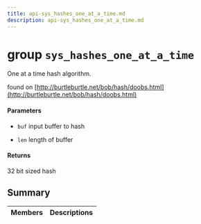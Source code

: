 ```yaml
---
title: api-sys_hashes_one_at_a_time.md
description: api-sys_hashes_one_at_a_time.md
---
```

# group `sys_hashes_one_at_a_time` 

One at a time hash algorithm.

found on [http://burtleburtle.net/bob/hash/doobs.html](http://burtleburtle.net/bob/hash/doobs.html)

#### Parameters
* `buf` input buffer to hash 

* `len` length of buffer 

#### Returns
32 bit sized hash

## Summary

 Members                        | Descriptions                                
--------------------------------|---------------------------------------------

